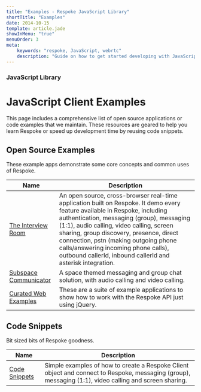```yaml
---
title: "Examples - Respoke JavaScript Library"
shortTitle: "Examples"
date: 2014-10-15
template: article.jade
showInMenu: "true"
menuOrder: 3
meta:
    keywords: "respoke, JavaScript, webrtc"
    description: "Guide on how to get started developing with JavaScript and Respoke."
---
```


### JavaScript Library
# JavaScript Client Examples

This page includes a comprehensive list of open source applications or code examples that we maintain. These resources are geared to help you learn Respoke or speed up development time by reusing code snippets.

## Open Source Examples

These example apps demonstrate some core concepts and common uses of Respoke.

Name 			| Description 
------------ 	| -------------
[The Interview Room](https://github.com/respoke/the-interview-backbone) | An open source, cross-browser real-time application built on Respoke. It demo every feature available in Respoke, including authentication, messaging (group), messaging (1:1), audio calling, video calling, screen sharing, group discovery, presence, direct connection, pstn (making outgoing phone calls/answering incoming phone calls), outbound callerId, inbound callerId and asterisk integration.
[Subspace Communicator](https://github.com/respoke/subspace-communicator) | A space themed messaging and group chat solution, with audio calling and video calling.
[Curated Web Examples](https://github.com/respoke/web-examples) | These are a suite of example applications to show how to work with the Respoke API just using jQuery.

## Code Snippets

Bit sized bits of Respoke goodness.

Name 			| Description 
------------ 	| -------------
[Code Snippets](https://github.com/ktyacke/respoke-webrtc-preso) | Simple examples of how to create a Respoke Client object and connect to Respoke, messaging (group), messaging (1:1), video calling and screen sharing.
